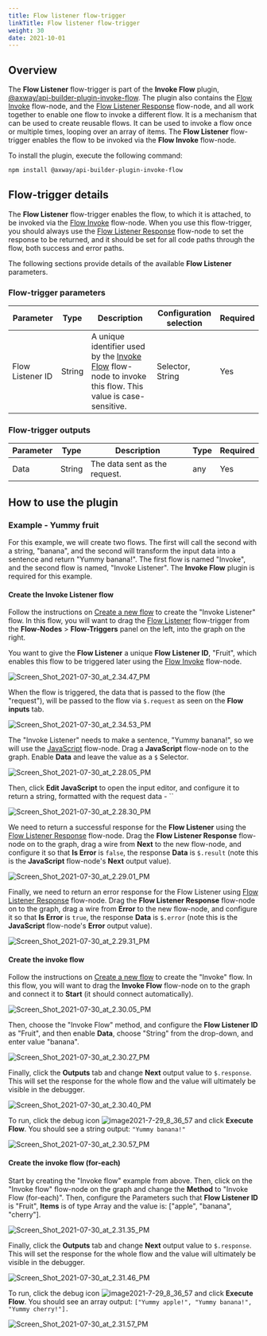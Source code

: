 ```yaml
---
title: Flow listener flow-trigger
linkTitle: Flow listener flow-trigger
weight: 30
date: 2021-10-01
---
```


## Overview

The **Flow Listener** flow-trigger is part of the **Invoke Flow** plugin, [@axway/api-builder-plugin-invoke-flow](https://www.npmjs.com/package/@axway/api-builder-plugin-invoke-flow). The plugin also contains the [Flow Invoke](/docs/developer_guide/flows/flow_nodes/invoke_flow_flow_node/) flow-node, and the [Flow Listener Response](/docs/developer_guide/flows/flow_nodes/flow_listener_response_flow_node/) flow-node, and all work together to enable one flow to invoke a different flow. It is a mechanism that can be used to create reusable flows. It can be used to invoke a flow once or multiple times, looping over an array of items. The **Flow Listener** flow-trigger enables the flow to be invoked via the **Flow Invoke** flow-node.

To install the plugin, execute the following command:

```bash
npm install @axway/api-builder-plugin-invoke-flow
```

## Flow-trigger details

The **Flow Listener** flow-trigger enables the flow, to which it is attached, to be invoked via the [Flow Invoke](/docs/developer_guide/flows/flow_nodes/invoke_flow_flow_node/) flow-node. When you use this flow-trigger, you should always use the [Flow Listener Response](/docs/developer_guide/flows/flow_nodes/flow_listener_response_flow_node/) flow-node to set the response to be returned, and it should be set for all code paths through the flow, both success and error paths.

The following sections provide details of the available **Flow Listener** parameters.

### Flow-trigger parameters

| Parameter | Type | Description | Configuration selection | Required |
| --- | --- | --- | --- | --- |
| Flow Listener ID | String | A unique identifier used by the [Invoke Flow](/docs/developer_guide/flows/flow_nodes/invoke_flow_flow_node/) flow-node to invoke this flow. This value is case-sensitive. | Selector, String | Yes |

### Flow-trigger outputs

| Parameter | Type | Description | Type | Required |
| --- | --- | --- | --- | --- |
| Data | String | The data sent as the request. | any | Yes |

## How to use the plugin

### Example - Yummy fruit

For this example, we will create two flows. The first will call the second with a string, "banana", and the second will transform the input data into a sentence and return "Yummy banana!". The first flow is named "Invoke", and the second flow is named, "Invoke Listener". The **Invoke Flow** plugin is required for this example.

#### Create the Invoke Listener flow

Follow the instructions on [Create a new flow](/docs/developer_guide/flows/manage_flows/create_a_new_flow/) to create the "Invoke Listener" flow. In this flow, you will want to drag the [Flow Listener](#) flow-trigger from the **Flow-Nodes** > **Flow-Triggers** panel on the left, into the graph on the right.

You want to give the **Flow Listener** a unique **Flow Listener ID**, "Fruit", which enables this flow to be triggered later using the [Flow Invoke](/docs/developer_guide/flows/flow_nodes/invoke_flow_flow_node/) flow-node.

![Screen_Shot_2021-07-30_at_2.34.47_PM](/Images/screen_shot_2021_07_30_at_2_34_47_pm.png)

When the flow is triggered, the data that is passed to the flow (the "request"), will be passed to the flow via `$.request` as seen on the **Flow inputs** tab.

![Screen_Shot_2021-07-30_at_2.34.53_PM](/Images/screen_shot_2021_07_30_at_2_34_53_pm.png)

The "Invoke Listener" needs to make a sentence, "Yummy banana!", so we will use the [JavaScript](/docs/developer_guide/flows/flow_nodes/javascript_flow_node/) flow-node. Drag a **JavaScript** flow-node on to the graph. Enable **Data** and leave the value as a `$` Selector.

![Screen_Shot_2021-07-30_at_2.28.05_PM](/Images/screen_shot_2021_07_30_at_2_28_05_pm.png)

Then, click **Edit JavaScript** to open the input editor, and configure it to return a string, formatted with the request data - \`\`

![Screen_Shot_2021-07-30_at_2.28.30_PM](/Images/screen_shot_2021_07_30_at_2_28_30_pm.png)

We need to return a successful response for the **Flow Listener** using the [Flow Listener Response](/docs/developer_guide/flows/flow_nodes/flow_listener_response_flow_node/) flow-node. Drag the **Flow Listener Response** flow-node on to the graph, drag a wire from **Next** to the new flow-node, and configure it so that **Is Error** is `false`, the response **Data** is `$.result` (note this is the **JavaScript** flow-node's **Next** output value).

![Screen_Shot_2021-07-30_at_2.29.01_PM](/Images/screen_shot_2021_07_30_at_2_29_01_pm.png)

Finally, we need to return an error response for the Flow Listener using [Flow Listener Response](/docs/developer_guide/flows/flow_nodes/flow_listener_response_flow_node/) flow-node. Drag the **Flow Listener Response** flow-node on to the graph, drag a wire from **Error** to the new flow-node, and configure it so that **Is Error** is `true`, the response **Data** is `$.error` (note this is the **JavaScript** flow-node's **Error** output value).

![Screen_Shot_2021-07-30_at_2.29.31_PM](/Images/screen_shot_2021_07_30_at_2_29_31_pm.png)

#### Create the invoke flow

Follow the instructions on [Create a new flow](/docs/developer_guide/flows/manage_flows/create_a_new_flow/) to create the "Invoke" flow. In this flow, you will want to drag the **Invoke Flow** flow-node on to the graph and connect it to **Start** (it should connect automatically).

![Screen_Shot_2021-07-30_at_2.30.05_PM](/Images/screen_shot_2021_07_30_at_2_30_05_pm.png)

Then, choose the "Invoke Flow" method, and configure the **Flow Listener ID** as "Fruit", and then enable **Data**, choose "String" from the drop-down, and enter value "banana".

![Screen_Shot_2021-07-30_at_2.30.27_PM](/Images/screen_shot_2021_07_30_at_2_30_27_pm.png)

Finally, click the **Outputs** tab and change **Next** output value to `$.response`. This will set the response for the whole flow and the value will ultimately be visible in the debugger.

![Screen_Shot_2021-07-30_at_2.30.40_PM](/Images/screen_shot_2021_07_30_at_2_30_40_pm.png)

To run, click the debug icon ![image2021-7-29_8_36_57](/Images/image2021_7_29_8_36_57.png) and click **Execute Flow**. You should see a string output: `"Yummy banana!"`

![Screen_Shot_2021-07-30_at_2.30.57_PM](/Images/screen_shot_2021_07_30_at_2_30_57_pm.png)

#### Create the invoke flow (for-each)

Start by creating the "Invoke flow" example from above. Then, click on the "Invoke flow" flow-node on the graph and change the **Method** to "Invoke Flow (for-each)". Then, configure the Parameters such that **Flow Listener ID** is "Fruit", **Items** is of type Array and the value is: \["apple", "banana", "cherry"\].

![Screen_Shot_2021-07-30_at_2.31.35_PM](/Images/screen_shot_2021_07_30_at_2_31_35_pm.png)

Finally, click the **Outputs** tab and change **Next** output value to `$.response`. This will set the response for the whole flow and the value will ultimately be visible in the debugger.

![Screen_Shot_2021-07-30_at_2.31.46_PM](/Images/screen_shot_2021_07_30_at_2_31_46_pm.png)

To run, click the debug icon ![image2021-7-29_8_36_57](/Images/image2021_7_29_8_36_57.png) and click **Execute Flow**. You should see an array output: `["Yummy apple!", "Yummy banana!", "Yummy cherry!"].`

![Screen_Shot_2021-07-30_at_2.31.57_PM](/Images/screen_shot_2021_07_30_at_2_31_57_pm.png)
